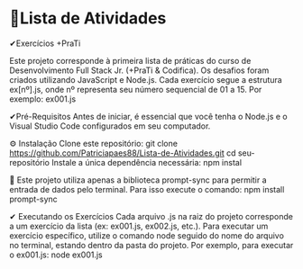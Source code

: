 # 🧾Lista de Atividades

✔Exercícios +PraTi

Este projeto corresponde à primeira lista de práticas do curso de Desenvolvimento Full Stack Jr. (+PraTi & Codifica). Os desafios foram criados utilizando JavaScript e Node.js. Cada exercício segue a estrutura ex[nº].js, onde nº representa seu número sequencial de 01 a 15. Por exemplo: ex001.js

✔Pré-Requisitos Antes de iniciar, é essencial que você tenha o Node.js e o Visual Studio Code configurados em seu computador.

⚙️ Instalação
Clone este repositório:
      git clone https://github.com/Patriciapaes88/Lista-de-Atividades.git
      cd seu-repositório
Instale a única dependência necessária:
      npm instal

 🚨 Este projeto utiliza apenas a biblioteca prompt-sync para permitir a entrada de dados pelo terminal.
Para isso execute o comando:
npm install prompt-sync

✔ Executando os Exercícios
Cada arquivo .js na raiz do projeto corresponde a um exercício da lista (ex: ex001.js, ex002.js, etc.). Para executar um exercício específico, utilize o comando node seguido do nome do arquivo no terminal, estando dentro da pasta do projeto.
Por exemplo, para executar o ex001.js:
node ex001.js

